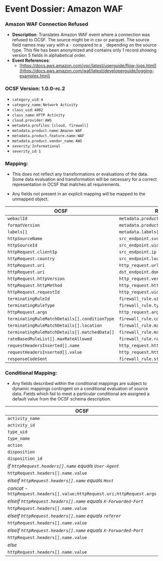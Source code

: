# Event Dossier: Amazon WAF
### Amazon WAF Connection Refused
- **Description**: Translates Amazon WAF event where a connection was refused to OCSF. The source might be in csv or parquet. The source field names may vary with a `-` compared to a `_` depending on the source type. This file has been anonymized and contains only 1 record showing version 5 fields in alphabetical order.
- **Event References**:
  - [https://docs.aws.amazon.com/vpc/latest/userguide/flow-logs.html](https://docs.aws.amazon.com/waf/latest/developerguide/logging-examples.html)

 ### OCSF Version: 1.0.0-rc.2
 - `category_uid`: `4`
 - `category_name`: `Network Activity`
 - `class_uid`: `4002`
 - `class_name`: `HTTP Activity`
 - `cloud.provider`: `AWS`
 - `metadata.profiles`: `[cloud, firewall]`
 - `metadata.product.name`: `Amazon WAF`
 - `metadata.product.feature.name`: `WAF`
 - `metadata.product.vendor_name`: `AWS`
 - `severity`: `Informational`
 - `severity_id`: `1`

 ### Mapping:
 - This does not reflect any transformations or evaluations of the data. Some data evaluation and transformation will be necessary for a correct representation in OCSF that matches all requirements.

 - Any fields not present in an explicit mapping will be mapped to the unmapped object. 

| OCSF                       | Raw             |
| -------------------------- | ----------------|
|`webaclId`|`metadata.product.feature.uid`|
|`formatVersion`|`metadata.product.version`|
|`labels[]`| `metadata.labels[]`|
|`httpSourceName`|`src_endpoint.svc_name`|
|`httpSourceId`|`src_endpoint.uid`|
|`httpRequest.clientIp`|`src_endpoint.ip`|
|`httpRequest.country`|`src_endpoint.location.country`|
|`httpRequest.uri`|`http_request.url.path`|
|`httpRequest.uri`|`dst_endpoint.domain`|
|`httpRequest.httpVersion`|`http_request.version`|
|`httpRequest.httpMethod`|`http_request.http_method`|
|`httpRequest.requestId`|`http_request.uid`|
|`terminatingRuleId`|`firewall_rule.uid`|
|`terminatingRuleType`|`firewall_rule.type`|
|`httpRequest.args`|`http_request.args`|
|`terminatingRuleMatchDetails[].conditionType`|`firewall_rule.condition`|
|`terminatingRuleMatchDetails[].location`|`firewall_rule.match_location`|
|`terminatingRuleMatchDetails[].matchedData[]`|`firewall_rule.match_details[]`|
|`rateBasedRuleList[].maxRateAllowed`|`firewall_rule.rate_limit`|
|`requestHeadersInserted[].name`|`http_request.http_headers[].name`|
|`requestHeadersInserted[].value`|`http_request.http_headers[].value`|
|`responseCodeSent`|`firewall_rule.status_code`|




 ### Conditional Mapping:
 - Any fields described within the conditional mappings are subject to dynamic mappings contingent on a conditional evaluation of source data. Fields which fail to meet a particular conditional are assigned a default value from the OCSF schema description.

| OCSF                       | Raw             | Notes             |
| -------------------------- | ----------------| ------------------|
|`activity_name`|`httpRequest.httpMethod`|
|`activity_id`|`httpRequest.httpMethod`|
|`type_uid`|`httpRequest.httpMethod`|
|`type_name`|`httpRequest.httpMethod`|
|`action`|`http_response.code`|
|`disposition`|`action`|
|`disposition_id`|`action`|
|_if `httpRequest.headers[].name` equals `User-Agent`_|
|`httpRequest.headers[].name.value`|`http_request.user_agent`|
|_elseif `httpRequest.headers[].name` equals `Host`_|
|_concat_ - `httpRequest.headers[].value;httpRequest.uri;httpRequest.args`|`http_request.url.hostname`|
|_elseif `httpRequest.headers[].name` equals `X-Forwarded-Fort`_|
|`httpRequest.headers[].name.value`|`http_request.x_forwarded_for`|
|_elseif `httpRequest.headers[].name` equals `referer`_|
|`httpRequest.headers[].name.value`|`http_request.referrer`|
|_elseif `httpRequest.headers[].name` equals `X-Forwarded-Port`_|
|`httpRequest.headers[].name.value`|`http_request.url.port`|
|_else_|
|`httpRequest.headers[].name.value`|`http_request.http_headers[].name`|


